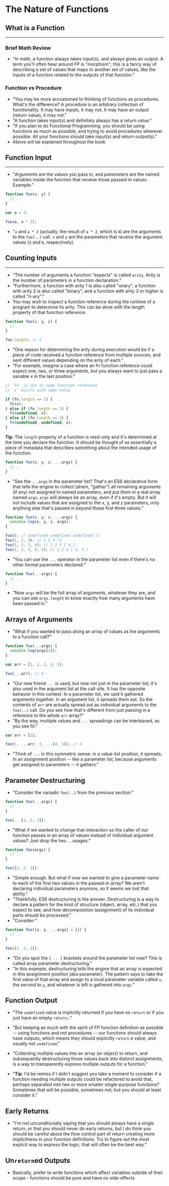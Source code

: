 # The Nature of Functions

## What is a Function

---

### Brief Math Review

- "In math, a function always takes input(s), and always gives an output. A term you'll often hear around FP is "morphism"; this is a fancy way of describing a set of values that maps to another set of values, like the inputs of a function related to the outputs of that function."

### Function vs Procedure

- "You may be more accustomed to thinking of functions as procedures. What's the difference? A procedure is an arbitrary collection of functionality. It may have inputs, it may not. It may have an output (return value), it may not."
- "A function takes input(s) and definitely always has a return value."
- "If you plan to do Functional Programming, you should be using functions as much as possible, and trying to avoid procedures wherever possible. All your functions should take input(s) and return output(s)."
- Above will be explained throughout the book

## Function Input

---

- "_Arguments_ are the values you pass in, and _parameters_ are the named variables inside the function that receive those passed-in values. Example:"

```javascript
function foo(x, y) {
  // ..
}

var a = 3;

foo(a, a * 2);
```

- "`a` and `a * 2` (actually, the result of `a * 2`, which is `6`) are the arguments to the `foo(..)` call. `x` and `y` are the parameters that receive the argument values (`3` and `6`, respectively).

## Counting Inputs

---

- "The number of arguments a function "expects" is called `arity`. Arity is the number of parameters in a function declaration."
- "Furthermore, a function with arity 1 is also called "unary", a function with arity 2 is also called "binary", and a function with arity 3 or higher is called "n-ary"."
- You may wish to inspect a function reference during the runtime of a program to determine its arity. This can be done with the length property of that function reference:

```javascript
function foo(x, y, z) {
  // ..
}

foo.length; // 3
```

- "One reason for determining the arity during execution would be if a piece of code received a function reference from multiple sources, and sent different values depending on the arity of each."
- "For example, imagine a case where an fn function reference could expect one, two, or three arguments, but you always want to just pass a variable x in the last position:"

```javascript
// `fn` is set to some function reference
// `x` exists with some value

if (fn.length == 1) {
  fn(x);
} else if (fn.length == 2) {
  fn(undefined, x);
} else if (fn.length == 3) {
  fn(undefined, undefined, x);
}
```

**Tip**: The `length` property of a function is read-only and it's determined at the time you declare the function. It should be thought of as essentially a piece of metadata that describes something about the intended usage of the function.

```javascript
function foo(x, y, z, ...args) {
  // ..
}
```

- "See the `...args` in the parameter list? That's an ES6 declarative form that tells the engine to collect (ahem, "gather") all remaining arguments (if any) not assigned to named parameters, and put them in a real array named `args`. `args` will always be an array, even if it's empty. But it will not include values that are assigned to the x, y, and z parameters, only anything else that's passed in beyond those first three values:"

```javascript
function foo(x, y, z, ...args) {
  console.log(x, y, z, args);
}

foo(); // undefined undefined undefined []
foo(1, 2, 3); // 1 2 3 []
foo(1, 2, 3, 4); // 1 2 3 [ 4 ]
foo(1, 2, 3, 4, 5); // 1 2 3 [ 4, 5 ]
```

- "You can use the `...` operator in the parameter list even if there's no other formal parameters declared:"

```javascript
function foo(...args) {
  // ..
}
```

- "Now `args` will be the full array of arguments, whatever they are, and you can use `args.length` to know exactly how many arguments have been passed in."

## Arrays of Arguments

- "What if you wanted to pass along an array of values as the arguments to a function call?"

```javascript
function foo(...args) {
  console.log(args[3]);
}

var arr = [1, 2, 3, 4, 5];

foo(...arr); // 4
```

- "Our new friend `...` is used, but now not just in the parameter list; it's also used in the argument list at the call-site. It has the opposite behavior in this context. In a parameter list, we said it gathered arguments together. In an argument list, it spreads them out. So the contents of `arr` are actually spread out as individual arguments to the `foo(..)` call. Do you see how that's different from just passing in a reference to the whole `arr` array?"
- "By the way, multiple values and `...` spreadings can be interleaved, as you see fit:"

```javascript
var arr = [2];

foo(1, ...arr, 3, ...[4, 5]); // 4
```

- "Think of `...` in this symmetric sense: in a value-list position, it spreads. In an assignment position -- like a parameter list, because arguments get assigned to parameters -- it gathers."

## Parameter Destructuring

- "Consider the variadic `foo(..)` from the previous section:"

```javascript
function foo(...args) {
  // ..
}

foo(...[1, 2, 3]);
```

- "What if we wanted to change that interaction so the caller of our function passes in an array of values instead of individual argument values? Just drop the two ... usages:"

```javascript
function foo(args) {
  // ..
}

foo([1, 2, 3]);
```

- "Simple enough. But what if now we wanted to give a parameter name to each of the first two values in the passed-in array? We aren't declaring individual parameters anymore, so it seems we lost that ability."
- "Thankfully, ES6 destructuring is the answer. Destructuring is a way to declare a pattern for the kind of structure (object, array, etc.) that you expect to see, and how decomposition (assignment) of its individual parts should be processed."
- "Consider:"

```javascript
function foo([x, y, ...args] = []) {
  // ..
}

foo([1, 2, 3]);
```

- "Do you spot the `[ .. ]` brackets around the parameter list now? This is called array parameter destructuring."
- "In this example, destructuring tells the engine that an array is expected in this assignment position (aka parameter). The pattern says to take the first value of that array and assign to a local parameter variable called `x`, the second to `y`, and whatever is left is gathered into `args`."

## Function Output

- "The `undefined` value is implicitly returned if you have no `return` or if you just have an empty `return;`."
- "But keeping as much with the spirit of FP function definition as possible -- using functions and not procedures -- our functions should always have outputs, which means they should explicitly `return` a value, and usually not `undefined`."
- "Collecting multiple values into an array (or object) to return, and subsequently destructuring those values back into distinct assignments, is a way to transparently express multiple outputs for a function."

- "**Tip**: I'd be remiss if I didn't suggest you take a moment to consider if a function needing multiple outputs could be refactored to avoid that, perhaps separated into two or more smaller single-purpose functions? Sometimes that will be possible, sometimes not; but you should at least consider it."

## Early Returns

- "I'm not unconditionally saying that you should always have a single return, or that you should never do early returns, but I do think you should be careful about the flow control part of return creating more implicitness in your function definitions. Try to figure out the most explicit way to express the logic; that will often be the best way."

## Un`return`ed Outputs

- Basically, prefer to write functions which affect variables outside of their scope - functions should be pure and have no side-effects
